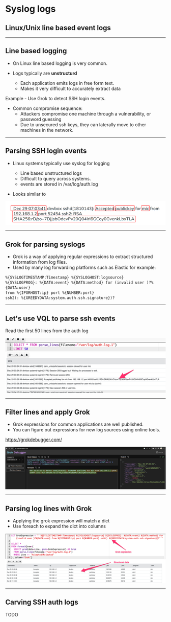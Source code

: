 <!-- .slide: class="title" -->
# Syslog logs

## Linux/Unix line based event logs

---

<!-- .slide: class="content" -->

## Line based logging

* On Linux line based logging is very common.

* Logs typically are **unstructurd**
    * Each application emits logs in free form text.
    * Makes it very difficult to accurately extract data

Example - Use Grok to detect SSH login events.

* Common compromise sequence:
    * Attackers compromise one machine through a vulnerability, or password guessing
    * Due to unsecured ssh keys, they can laterally move to other machines in the network.

---

<!-- .slide: class="content" -->

## Parsing SSH login events

* Linux systems typically use syslog for logging
   * Line based unstructured logs
   * Difficult to query across systems.
   * events are stored in /var/log/auth.log

* Looks similar to

<img src="ssh_log_sample.png" style="bottom: 0px"  />

---

<!-- .slide: class="content" -->

## Grok for parsing syslogs

* Grok is a way of applying regular expressions to extract structured information from log files.
* Used by many log forwarding platforms such as Elastic for example:

```
%{SYSLOGTIMESTAMP:Timestamp} %{SYSLOGHOST:logsource}
%{SYSLOGPROG}: %{DATA:event} %{DATA:method} for (invalid user )?%{DATA:user}
from %{IPORHOST:ip} port %{NUMBER:port}
ssh2(: %{GREEDYDATA:system.auth.ssh.signature})?
```

---

<!-- .slide: class="content" -->

## Let's use VQL to parse ssh events

Read the first 50 lines from the auth log

![](parse_syslog_lines.png)

---

<!-- .slide: class="content" -->

## Filter lines and apply Grok


* Grok expressions for common applications are well published.
* You can figure out expressions for new log sources using online tools.

https://grokdebugger.com/

![](develop_grok.png)


---

<!-- .slide: class="content" -->

## Parsing log lines with Grok

* Applying the grok expression will match a dict
* Use foreach to expand the dict into columns

![](parse_syslog_grok.png)

---

<!-- .slide: class="content" -->

## Carving SSH auth logs

TODO
